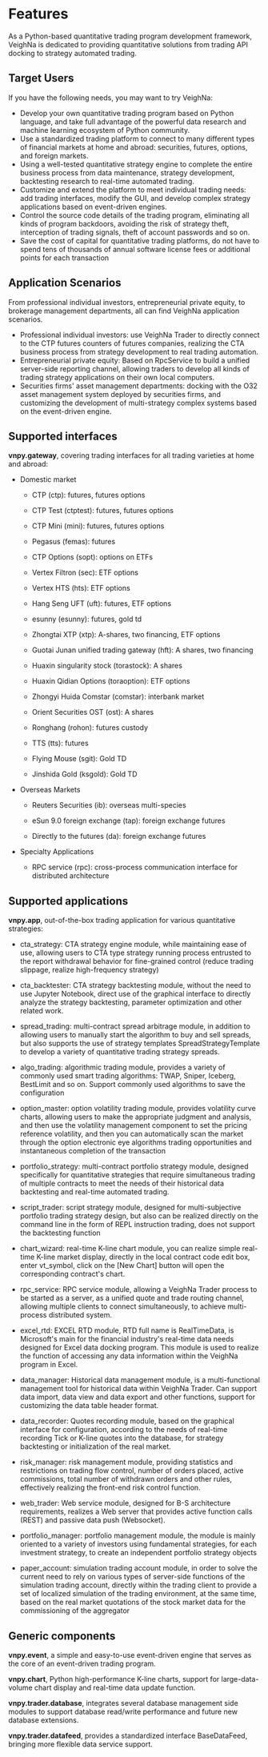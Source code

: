 # Features

As a Python-based quantitative trading program development framework, VeighNa is dedicated to providing quantitative solutions from trading API docking to strategy automated trading.

## Target Users

If you have the following needs, you may want to try VeighNa:

* Develop your own quantitative trading program based on Python language, and take full advantage of the powerful data research and machine learning ecosystem of Python community.
* Use a standardized trading platform to connect to many different types of financial markets at home and abroad: securities, futures, options, and foreign markets.
* Using a well-tested quantitative strategy engine to complete the entire business process from data maintenance, strategy development, backtesting research to real-time automated trading.
* Customize and extend the platform to meet individual trading needs: add trading interfaces, modify the GUI, and develop complex strategy applications based on event-driven engines.
* Control the source code details of the trading program, eliminating all kinds of program backdoors, avoiding the risk of strategy theft, interception of trading signals, theft of account passwords and so on.
* Save the cost of capital for quantitative trading platforms, do not have to spend tens of thousands of annual software license fees or additional points for each transaction


## Application Scenarios

From professional individual investors, entrepreneurial private equity, to brokerage management departments, all can find VeighNa application scenarios.

* Professional individual investors: use VeighNa Trader to directly connect to the CTP futures counters of futures companies, realizing the CTA business process from strategy development to real trading automation.
* Entrepreneurial private equity: Based on RpcService to build a unified server-side reporting channel, allowing traders to develop all kinds of trading strategy applications on their own local computers.
* Securities firms' asset management departments: docking with the O32 asset management system deployed by securities firms, and customizing the development of multi-strategy complex systems based on the event-driven engine.


## Supported interfaces

**vnpy.gateway**, covering trading interfaces for all trading varieties at home and abroad:

* Domestic market

  * CTP (ctp): futures, futures options

  * CTP Test (ctptest): futures, futures options

  * CTP Mini (mini): futures, futures options

  * Pegasus (femas): futures

  * CTP Options (sopt): options on ETFs

  * Vertex Filtron (sec): ETF options

  * Vertex HTS (hts): ETF options

  * Hang Seng UFT (uft): futures, ETF options

  * esunny (esunny): futures, gold td

  * Zhongtai XTP (xtp): A-shares, two financing, ETF options

  * Guotai Junan unified trading gateway (hft): A shares, two financing

  * Huaxin singularity stock (torastock): A shares

  * Huaxin Qidian Options (toraoption): ETF options

  * Zhongyi Huida Comstar (comstar): interbank market

  * Orient Securities OST (ost): A shares

  * Ronghang (rohon): futures custody

  * TTS (tts): futures

  * Flying Mouse (sgit): Gold TD

  * Jinshida Gold (ksgold): Gold TD

* Overseas Markets

  * Reuters Securities (ib): overseas multi-species

  * eSun 9.0 foreign exchange (tap): foreign exchange futures

  * Directly to the futures (da): foreign exchange futures

* Specialty Applications

  * RPC service (rpc): cross-process communication interface for distributed architecture


## Supported applications

**vnpy.app**, out-of-the-box trading application for various quantitative strategies:

* cta_strategy: CTA strategy engine module, while maintaining ease of use, allowing users to CTA type strategy running process entrusted to the report withdrawal behavior for fine-grained control (reduce trading slippage, realize high-frequency strategy)

* cta_backtester: CTA strategy backtesting module, without the need to use Jupyter Notebook, direct use of the graphical interface to directly analyze the strategy backtesting, parameter optimization and other related work.

* spread_trading: multi-contract spread arbitrage module, in addition to allowing users to manually start the algorithm to buy and sell spreads, but also supports the use of strategy templates SpreadStrategyTemplate to develop a variety of quantitative trading strategy spreads.

* algo_trading: algorithmic trading module, provides a variety of commonly used smart trading algorithms: TWAP, Sniper, Iceberg, BestLimit and so on. Support commonly used algorithms to save the configuration

* option_master: option volatility trading module, provides volatility curve charts, allowing users to make the appropriate judgment and analysis, and then use the volatility management component to set the pricing reference volatility, and then you can automatically scan the market through the option electronic eye algorithms trading opportunities and instantaneous completion of the transaction

* portfolio_strategy: multi-contract portfolio strategy module, designed specifically for quantitative strategies that require simultaneous trading of multiple contracts to meet the needs of their historical data backtesting and real-time automated trading.

* script_trader: script strategy module, designed for multi-subjective portfolio trading strategy design, but also can be realized directly on the command line in the form of REPL instruction trading, does not support the backtesting function

* chart_wizard: real-time K-line chart module, you can realize simple real-time K-line market display, directly in the local contract code edit box, enter vt_symbol, click on the [New Chart] button will open the corresponding contract's chart.

* rpc_service: RPC service module, allowing a VeighNa Trader process to be started as a server, as a unified quote and trade routing channel, allowing multiple clients to connect simultaneously, to achieve multi-process distributed system.

* excel_rtd: EXCEL RTD module, RTD full name is RealTimeData, is Microsoft's main for the financial industry's real-time data needs designed for Excel data docking program. This module is used to realize the function of accessing any data information within the VeighNa program in Excel.

* data_manager: Historical data management module, is a multi-functional management tool for historical data within VeighNa Trader. Can support data import, data view and data export and other functions, support for customizing the data table header format.

* data_recorder: Quotes recording module, based on the graphical interface for configuration, according to the needs of real-time recording Tick or K-line quotes into the database, for strategy backtesting or initialization of the real market.

* risk_manager: risk management module, providing statistics and restrictions on trading flow control, number of orders placed, active commissions, total number of withdrawn orders and other rules, effectively realizing the front-end risk control function.

* web_trader: Web service module, designed for B-S architecture requirements, realizes a Web server that provides active function calls (REST) and passive data push (Websocket).

* portfolio_manager: portfolio management module, the module is mainly oriented to a variety of investors using fundamental strategies, for each investment strategy, to create an independent portfolio strategy objects

* paper_account: simulation trading account module, in order to solve the current need to rely on various types of server-side functions of the simulation trading account, directly within the trading client to provide a set of localized simulation of the trading environment, at the same time, based on the real market quotations of the stock market data for the commissioning of the aggregator


## Generic components

**vnpy.event**, a simple and easy-to-use event-driven engine that serves as the core of an event-driven trading program.

**vnpy.chart**, Python high-performance K-line charts, support for large-data-volume chart display and real-time data update function.

**vnpy.trader.database**, integrates several database management side modules to support database read/write performance and future new database extensions.

**vnpy.trader.datafeed**, provides a standardized interface BaseDataFeed, bringing more flexible data service support.
